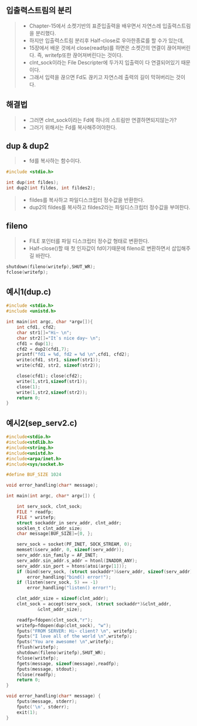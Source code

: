 ## 입출력스트림의 분리
> * Chapter-15에서 소켓기반의 표준입출력을 배우면서 자연스레 입출력스트림을 분리했다.
> * 하지만 입출력스트림 분리후 Half-close로 우아한종료를 할 수가 있는데,
> * 15장에서 배운 것에서 close(readfp)를 하면은 소켓간의 연결이 끊어져버린다. 즉, writefp또한 끊어져버린다는 것이다.
> * clnt_sock이라는 File Descripter에 두가지 입출력이 다 연결되어있기 때문이다.
> * 그래서 입력을 끊으면 Fd도 끊키고 자연스레 출력의 길이 막혀버리는 것이다.

## 해결법
> * 그러면 clnt_sock이라는 Fd에 하나의 스트림만 연결하면되지않는가?
> * 그러기 위해서는 Fd를 복사해주어야한다.

## dup & dup2
> * fd를 복사하는 함수이다.
```c
#include <stdio.h>

int dup(int fildes);
int dup2(int fildes, int fildes2);
```
> * fildes를 복사하고 파일디스크립터 정수값을 반환한다.
> * dup2의 fildes를 복사하고 fildes2라는 파일디스크립터 정수값을 부여한다.

## fileno
> * FILE 포인터를 파일 디스크립터 정수값 형태로 변환한다.
> * Half-close()할 때 첫 인자값이 fd이기때문에 fileno로 변환하면서 삽입해주길 바란다.
```c
shutdown(fileno(writefp),SHUT_WR);
fclose(writefp);
```

## 예시1(dup.c)
```c
#include <stdio.h>
#include <unistd.h>

int main(int argc, char *argv[]){
    int cfd1, cfd2;
    char str1[]="Hi~ \n";
    char str2[]="It`s nice day~ \n";
    cfd1 = dup(1);
    cfd2 = dup2(cfd1,7);
    printf("fd1 = %d, fd2 = %d \n",cfd1, cfd2);
    write(cfd1, str1, sizeof(str1));
    write(cfd2, str2, sizeof(str2));

    close(cfd1); close(cfd2);
    write(1,str1,sizeof(str1));
    close(1);
    write(1,str2,sizeof(str2));
    return 0;
}
```

## 예시2(sep_serv2.c)
```c
#include<stdio.h>
#include<stdlib.h>
#include<string.h>
#include<unistd.h>
#include<arpa/inet.h>
#include<sys/socket.h>

#define BUF_SIZE 1024

void error_handling(char* message);

int main(int argc, char* argv[]) {

	int serv_sock, clnt_sock;
    FILE * readfp;
    FILE * writefp;
    struct sockaddr_in serv_addr, clnt_addr;
	socklen_t clnt_addr_size;
    char message[BUF_SIZE]={0, };

	serv_sock = socket(PF_INET, SOCK_STREAM, 0);
	memset(&serv_addr, 0, sizeof(serv_addr));
	serv_addr.sin_family = AF_INET;
	serv_addr.sin_addr.s_addr = htonl(INADDR_ANY);
	serv_addr.sin_port = htons(atoi(argv[1]));
	if (bind(serv_sock, (struct sockaddr*)&serv_addr, sizeof(serv_addr)) == 	-1)
		error_handling("bind() error!");
	if (listen(serv_sock, 5) == -1)
		error_handling("listen() error!");

	clnt_addr_size = sizeof(clnt_addr);
    clnt_sock = accept(serv_sock, (struct sockaddr*)&clnt_addr,
			&clnt_addr_size);

    readfp=fdopen(clnt_sock,"r");
    writefp=fdopen(dup(clnt_sock), "w");
    fputs("FROM SERVER: Hi~ client? \n", writefp);
    fputs("I love all of the world \n",writefp);
    fputs("You are awesome! \n",writefp);
    fflush(writefp);
    shutdown(fileno(writefp),SHUT_WR);
    fclose(writefp);
    fgets(message, sizeof(message),readfp);
    fputs(message, stdout);
    fclose(readfp);
	return 0;
}

void error_handling(char* message) {
	fputs(message, stderr);
	fputc('\n', stderr);
	exit(1);
}
```
